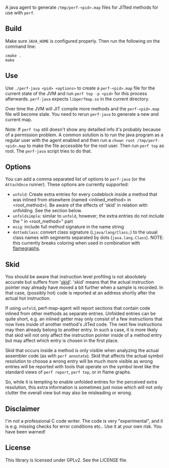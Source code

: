 A java agent to generate `/tmp/perf-<pid>.map` files for JITted methods for use with `perf`.

## Build

Make sure `JAVA_HOME` is configured properly.
Then run the following on the command line:

    cmake .
    make

## Use

Use `./perf-java <pid> <options>` to create a `perf-<pid>.map` file for the current state of the JVM and
run `perf top -p <pid>` for this process afterwards. `perf-java` expects `libperfmap.so` in the current directory.

Over time the JVM will JIT compile more methods and the `perf-<pid>.map` file will become stale. You need to
rerun `perf-java` to generate a new and current map.

Note: If `perf top` still doesn't show any detailled info it's probably because of a permission problem. A common solution is
to run the java program as a regular user with the agent enabled and then run a `chown root /tmp/perf-<pid>.map` to make
the file accessible for the root user. Then run `perf top` as root. The `perf-java` script tries to do that.

## Options

You can add a comma separated list of options to `perf-java` (or the `AttachOnce` runner). These options are currently supported:

 - `unfold`: Create extra entries for every codeblock inside a method that was inlined from elsewhere (named &lt;inlined_method&gt; in &lt;root_method&gt;).
    Be aware of the effects of 'skid' in relation with unfolding. See the section below.
 - `unfoldsimple`: similar to `unfold`, however, the extra entries do not include the " in &lt;root_method&gt;" part
 - `msig`: include full method signature in the name string
 - `dottedclass`: convert class signature (`Ljava/lang/Class;`) to the usual class names with segments separated by dots (`java.lang.Class`). NOTE: this currently breaks coloring when used in combination with [flamegraphs](https://github.com/brendangregg/FlameGraph).

## Skid

You should be aware that instruction level profiling is not absolutely accurate but suffers from
'[skid](http://www.spinics.net/lists/linux-perf-users/msg02157.html)'. 'skid' means that the actual instruction
pointer may already have moved a bit further when a sample is recorded. In that case, (possibly hot) code is reported at
an address shortly after the actual hot instruction.

If using `unfold`, perf-map-agent will report sections that contain code inlined from other methods as separate entries.
Unfolded entries can be quite short, e.g. an inlined getter may only consist of a few instructions that now lives inside of another
method's JITed code. The next few instructions may then already belong to another entry. In such a case, it is more likely that skid
will not only affect the instruction pointer inside of a method entry but may affect which entry is chosen in the first place.

Skid that occurs inside a method is only visible when analyzing the actual assembler code (as with `perf annotate`). Skid that
affects the actual symbol resolution to choose a wrong entry will be much more visible as wrong entries will be reported with
tools that operate on the symbol level like the standard views of `perf report`, `perf top`, or in flame graphs.

So, while it is tempting to enable unfolded entries for the perceived extra resolution, this extra information is sometimes just noise
which will not only clutter the overall view but may also be misleading or wrong.

## Disclaimer

I'm not a professional C code writer. The code is very "experimental", and it is e.g. missing checks for error conditions etc.. Use it at your own risk. You have been warned!

## License

This library is licensed under GPLv2. See the LICENSE file.


